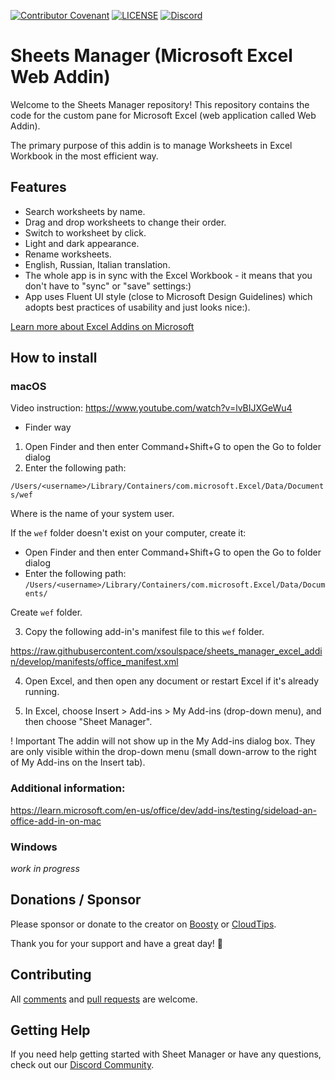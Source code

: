 [![Contributor Covenant](https://img.shields.io/badge/Contributor%20Covenant-v2.0%20adopted-ff69b4.svg)](CODE_OF_CONDUCT.md)
[![LICENSE](https://img.shields.io/github/license/xsoulspace/sheets_manager_excel_addin)](LICENSE)
[![Discord](https://img.shields.io/discord/696688204476055592)](https://discord.gg/y54DpJwmAn)

# Sheets Manager (Microsoft Excel Web Addin)

Welcome to the Sheets Manager repository! This repository contains the code for the custom pane for Microsoft Excel (web application called Web Addin).

The primary purpose of this addin is to manage Worksheets in Excel Workbook in the most efficient way.

## Features

- Search worksheets by name.
- Drag and drop worksheets to change their order.
- Switch to worksheet by click.
- Light and dark appearance.
- Rename worksheets.
- English, Russian, Italian translation.
- The whole app is in sync with the Excel Workbook - it means that you don't have to "sync" or "save" settings:)
- App uses Fluent UI style (close to Microsoft Design Guidelines) which adopts best practices of usability and just looks nice:).

[Learn more about Excel Addins on Microsoft](https://learn.microsoft.com/en-us/office/dev/add-ins/excel/excel-add-ins-overview)

## How to install

### macOS

Video instruction: https://www.youtube.com/watch?v=lvBIJXGeWu4

- Finder way

1. Open Finder and then enter Command+Shift+G to open the Go to folder dialog
2. Enter the following path:

`/Users/<username>/Library/Containers/com.microsoft.Excel/Data/Documents/wef`

Where <username> is the name of your system user.

If the `wef` folder doesn't exist on your computer, create it:

- Open Finder and then enter Command+Shift+G to open the Go to folder dialog
- Enter the following path:
  `/Users/<username>/Library/Containers/com.microsoft.Excel/Data/Documents/`

Create `wef` folder.

3. Copy the following add-in's manifest file to this `wef` folder.

https://raw.githubusercontent.com/xsoulspace/sheets_manager_excel_addin/develop/manifests/office_manifest.xml

4. Open Excel, and then open any document or restart Excel if it's already running.

5. In Excel, choose Insert > Add-ins > My Add-ins (drop-down menu), and then choose "Sheet Manager".

! Important
The addin will not show up in the My Add-ins dialog box. They are only visible within the drop-down menu (small down-arrow to the right of My Add-ins on the Insert tab).

### Additional information:

https://learn.microsoft.com/en-us/office/dev/add-ins/testing/sideload-an-office-add-in-on-mac

### Windows

_work in progress_

## Donations / Sponsor

Please sponsor or donate to the creator on [Boosty](https://boosty.to/arenukvern) or [CloudTips](https://pay.cloudtips.ru/p/1629cd27).

Thank you for your support and have a great day! 🌄

## Contributing

All [comments](https://github.com/xsoulspace/sheets_manager_excel_addin/issues) and [pull requests](https://github.com/xsoulspace/sheets_manager_excel_addin/pulls) are welcome.

## Getting Help

If you need help getting started with Sheet Manager or have any questions, check out our [Discord Community](https://discord.gg/y54DpJwmAn).
